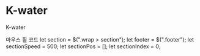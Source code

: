 # K-water
K-water

마우스 휠 코드
let section = $(".wrap > section");
  let footer = $(".footer");
  let sectionSpeed = 500;
  let sectionPos = [];
  let sectionIndex = 0;
